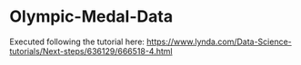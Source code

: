 # Olympic-Medal-Data
Executed following the tutorial here: https://www.lynda.com/Data-Science-tutorials/Next-steps/636129/666518-4.html
